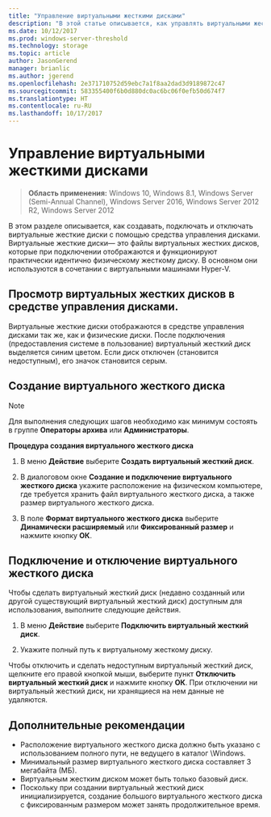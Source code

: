 ```yaml
---
title: "Управление виртуальными жесткими дисками"
description: "В этой статье описывается, как управлять виртуальными жесткими дисками"
ms.date: 10/12/2017
ms.prod: windows-server-threshold
ms.technology: storage
ms.topic: article
author: JasonGerend
manager: brianlic
ms.author: jgerend
ms.openlocfilehash: 2e371710752d59ebc7a1f8aa2dad3d9189872c47
ms.sourcegitcommit: 583355400f6b0d880dc0ac6bc06f0efb50d674f7
ms.translationtype: HT
ms.contentlocale: ru-RU
ms.lasthandoff: 10/17/2017
---
```

# <a name="manage-virtual-hard-disks-vhd"></a>Управление виртуальными жесткими дисками

> **Область применения:** Windows 10, Windows 8.1, Windows Server (Semi-Annual Channel), Windows Server 2016, Windows Server 2012 R2, Windows Server 2012

В этом разделе описывается, как создавать, подключать и отключать виртуальные жесткие диски с помощью средства управления дисками. Виртуальные жесткие диски— это файлы виртуальных жестких дисков, которые при подключении отображаются и функционируют практически идентично физическому жесткому диску. В основном они используются в сочетании с виртуальными машинами Hyper-V. 

## <a name="viewing-vhds-in-disk-management"></a>Просмотр виртуальных жестких дисков в средстве управления дисками.

Виртуальные жесткие диски отображаются в средстве управления дисками так же, как и физические диски. После подключения (предоставления системе в пользование) виртуальный жесткий диск выделяется синим цветом. Если диск отключен (становится недоступным), его значок становится серым.

## <a name="creating-a-vhd"></a>Создание виртуального жесткого диска

> [!NOTE]
> Для выполнения следующих шагов необходимо как минимум состоять в группе **Операторы архива** или **Администраторы**.

**Процедура создания виртуального жесткого диска**

1.  В меню **Действие** выберите **Создать виртуальный жесткий диск**.

2.  В диалоговом окне **Создание и подключение виртуального жесткого диска** укажите расположение на физическом компьютере, где требуется хранить файл виртуального жесткого диска, а также размер виртуального жесткого диска.

3.  В поле **Формат виртуального жесткого диска** выберите **Динамически расширяемый** или **Фиксированный размер** и нажмите кнопку **ОК**.

## <a name="attaching-and-detaching-a-vhd"></a>Подключение и отключение виртуального жесткого диска

Чтобы сделать виртуальный жесткий диск (недавно созданный или другой существующий виртуальный жесткий диск) доступным для использования, выполните следующие действия. 

1. В меню **Действие** выберите **Подключить виртуальный жесткий диск**.

2. Укажите полный путь к виртуальному жесткому диску.

Чтобы отключить и сделать недоступным виртуальный жесткий диск, щелкните его правой кнопкой мыши, выберите пункт **Отключить виртуальный жесткий диск** и нажмите кнопку **ОК**. При отключении ни виртуальный жесткий диск, ни хранящиеся на нем данные не удаляются.

## <a name="additional-considerations"></a>Дополнительные рекомендации

-   Расположение виртуального жесткого диска должно быть указано с использованием полного пути, не ведущего в каталог \\Windows.
-   Минимальный размер виртуального жесткого диска составляет 3 мегабайта (МБ).
-   Виртуальным жестким диском может быть только базовый диск.
-   Поскольку при создании виртуальный жесткий диск инициализируется, создание большого виртуального жесткого диска с фиксированным размером может занять продолжительное время.
